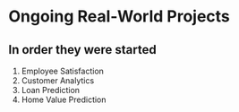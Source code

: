 # Ongoing Real-World Projects

## In order they were started
1. Employee Satisfaction
2. Customer Analytics
3. Loan Prediction
4. Home Value Prediction
